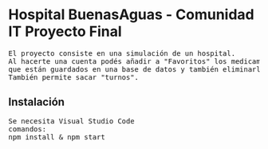 # Hospital BuenasAguas - Comunidad IT Proyecto Final

<pre>El proyecto consiste en una simulación de un hospital.
Al hacerte una cuenta podés añadir a "Favoritos" los medicamentos y los médicos
que están guardados en una base de datos y también eliminarlos!
También permite sacar "turnos". 
</pre>


## Instalación

<pre>
Se necesita Visual Studio Code
comandos: 
npm install & npm start
</pre>